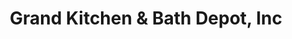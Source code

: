 ---
title: "Grand Kitchen & Bath Depot, Inc"
url: /sacramento/grand-kitchen-and-bath-depot-inc/
shop: kitchen
---